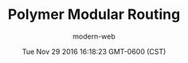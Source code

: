 ---
title: Polymer Modular Routing
slug: video-polymer-modular-routing
date: Tue Nov 29 2016 16:18:23 GMT-0600 (CST)
media-id: FbJQ4ghag_M
kind: youtube
section: video
author: modern-web
---